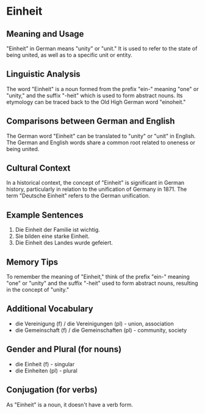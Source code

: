 # Einheit
## Meaning and Usage
"Einheit" in German means "unity" or "unit." It is used to refer to the state of being united, as well as to a specific unit or entity.

## Linguistic Analysis
The word "Einheit" is a noun formed from the prefix "ein-" meaning "one" or "unity," and the suffix "-heit" which is used to form abstract nouns. Its etymology can be traced back to the Old High German word "einoheit."

## Comparisons between German and English
The German word "Einheit" can be translated to "unity" or "unit" in English. The German and English words share a common root related to oneness or being united.

## Cultural Context
In a historical context, the concept of "Einheit" is significant in German history, particularly in relation to the unification of Germany in 1871. The term "Deutsche Einheit" refers to the German unification.

## Example Sentences
1. Die Einheit der Familie ist wichtig.
2. Sie bilden eine starke Einheit.
3. Die Einheit des Landes wurde gefeiert.

## Memory Tips
To remember the meaning of "Einheit," think of the prefix "ein-" meaning "one" or "unity" and the suffix "-heit" used to form abstract nouns, resulting in the concept of "unity."

## Additional Vocabulary
- die Vereinigung (f) / die Vereinigungen (pl) - union, association
- die Gemeinschaft (f) / die Gemeinschaften (pl) - community, society

## Gender and Plural (for nouns)
- die Einheit (f) - singular
- die Einheiten (pl) - plural

## Conjugation (for verbs)
As "Einheit" is a noun, it doesn't have a verb form.